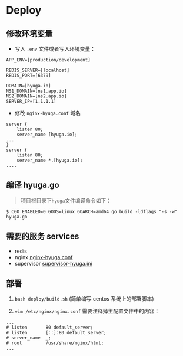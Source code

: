 # Deploy

## 修改环境变量

- 写入 `.env` 文件或者写入环境变量：

```
APP_ENV=[production/development]

REDIS_SERVER=[localhost]
REDIS_PORT=[6379]

DOMAIN=[hyuga.io]
NS1_DOMAIN=[ns1.app.io]
NS2_DOMAIN=[ns2.app.io]
SERVER_IP=[1.1.1.1]
```

- 修改 `nginx-hyuga.conf` 域名
```nginx
server {
    listen 80;
    server_name [hyuga.io];
...
}
server {
    listen 80;
    server_name *.[hyuga.io];
....
```

## 编译 hyuga.go
> 项目根目录下`hyuga`文件编译命令如下：

```shell
$ CGO_ENABLED=0 GOOS=linux GOARCH=amd64 go build -ldflags "-s -w" hyuga.go
```

## 需要的服务 services
- redis
- nginx [nginx-hyuga.conf](./nginx-hyuga.conf)
- supervisor [supervisor-hyuga.ini](./supervisor-hyuga.ini)


## 部署
1. `bash deploy/build.sh` (简单编写 centos 系统上的部署脚本)

2. `vim /etc/nginx/nginx.conf` 需要注释掉主配置文件中的内容：

```nginx
...
# listen       80 default_server;
# listen       [::]:80 default_server;
# server_name  _;
# root         /usr/share/nginx/html;
...
```
